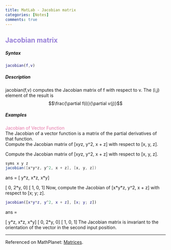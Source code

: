 ```yaml
---
title: MatLab - Jacobian matrix
categories: [Notes]
comments: true
---
```


<style TYPE="text/css">code.has-jax {font: inherit; font-size: 100%; background: inherit; border: inherit;}</style><script type="text/x-mathjax-config">
MathJax.Hub.Config({
    tex2jax: {
        inlineMath: [['$','$'], ['\\(','\\)']],
        displayMath: [ ['$$','$$'], ["\\[","\\]"] ],
        skipTags: ['script', 'noscript', 'style', 'textarea', 'pre'] // removed 'code' entry
    }});
MathJax.Hub.Queue(function() {
    var all = MathJax.Hub.getAllJax(), i;
    for(i = 0; i < all.length; i += 1) {
        all[i].SourceElement().parentNode.className += ' has-jax';
    }});
</script><script type="text/javascript" src="https://cdnjs.cloudflare.com/ajax/libs/mathjax/2.7.4/MathJax.js?config=TeX-AMS_HTML-full"></script>


## <font color= 977FD7> Jacobian matrix</font>

##### Syntax
```MatLab
jacobian(f,v)
```

##### Description
jacobian(f,v) computes the Jacobian matrix of f with respect to v. The (i,j) element of the result is $$\frac{\partial f(i)}{\partial v(j)}$$

##### Examples
<font color= E675A7> Jacobian of Vector Function</font><br/>
The Jacobian of a vector function is a matrix of the partial derivatives of that function.<br/>
Compute the Jacobian matrix of [x*y*z, y^2, x + z] with respect to [x, y, z].

Compute the Jacobian matrix of [x*y*z, y^2, x + z] with respect to [x, y, z].

```Java
syms x y z
jacobian([x*y*z, y^2, x + z], [x, y, z])
```
ans =
[ y\*z, x\*z, x\*y]

[   0, 2\*y,   0]
[   1,   0,   1]
Now, compute the Jacobian of [x\*y\*z, y^2, x + z] with respect to [x; y; z].
```MatLab
jacobian([x*y*z, y^2, x + z], [x; y; z])
```
ans =

[ y\*z, x\*z, x\*y]
[   0, 2\*y,   0]
[   1,   0,   1]
The Jacobian matrix is invariant to the orientation of the vector in the second input position.


-----------------------------------------
Referenced on MathPlanet: <a href="https://www.mathplanet.com/education/algebra-2/matrices/using-matrices-when-solving-system-of-equations">Matrices</a>.
